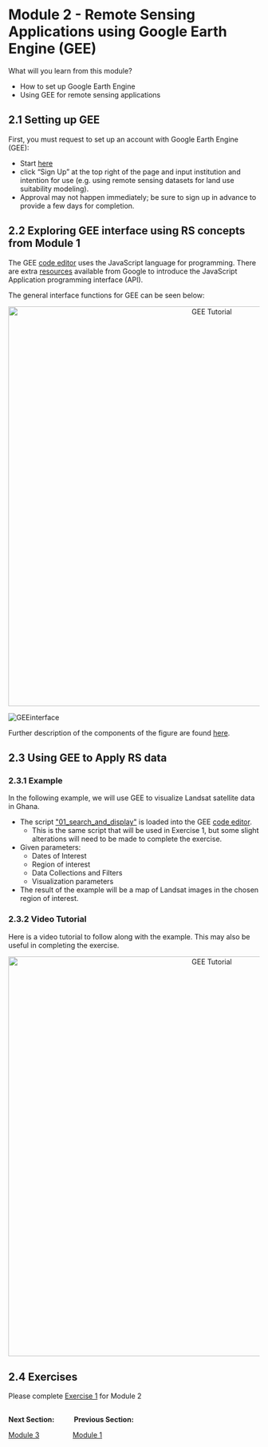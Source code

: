 # Module 2 - Remote Sensing Applications using Google Earth Engine (GEE)

What will you learn from this module?

* How to set up Google Earth Engine
* Using GEE for remote sensing applications


## 2.1 Setting up GEE 
First, you must request to set up an account with Google Earth Engine (GEE):
* Start [here](https://earthengine.google.com/)
* click “Sign Up” at the top right of the page and input institution and intention for use (e.g. using remote sensing datasets for land use suitability modeling).
* Approval may not happen immediately; be sure to sign up in advance to provide a few days for completion.


## 2.2 Exploring GEE interface using RS concepts from Module 1
The GEE [code editor](https://code.earthengine.google.com/) uses the JavaScript language for programming. There are extra [resources](https://developers.google.com/earth-engine/tutorials/tutorial_api_01) available from Google to introduce the JavaScript Application programming interface (API).

The general interface functions for GEE can be seen below: 

<p align="center">
  <a href="https://mediasite.video.ufl.edu/Mediasite/Play/55447fcbfc2f487ebaae8d1258e829ca1d" target="_blank">
    <img src="https://user-images.githubusercontent.com/84922404/135470199-719878b5-7cb6-4a7a-aacd-e40881cda2e3.JPG" alt= "GEE Tutorial" width="800">
  </a>
</p>
  
![GEEinterface](https://user-images.githubusercontent.com/84922404/132246323-4b2d7dee-6cdc-4828-aa9a-b3ab4193ffa5.png)

Further description of the components of the figure are found [here](https://github.com/ecodynlab/GALUP/wiki/GEE-Interface).

## 2.3 Using GEE to Apply RS data 
### 2.3.1 Example
In the following example, we will use GEE to visualize Landsat satellite data in Ghana. 
* The script ["01_search_and_display"](https://github.com/ecodynlab/GALUP/wiki/Scripts) is loaded into the GEE [code editor](https://code.earthengine.google.com/).   
    * This is the same script that will be used in Exercise 1, but some slight alterations will need to be made to complete the exercise.
* Given parameters:
    * Dates of Interest
    * Region of interest
    * Data Collections and Filters
    * Visualization parameters
* The result of the example will be a map of Landsat images in the chosen region of interest.


### 2.3.2 Video Tutorial
Here is a video tutorial to follow along with the example. This may also be useful in completing the exercise.

<p align="center">
  <a href="https://mediasite.video.ufl.edu/Mediasite/Play/68693a462a914666807e47f992dedde11d" target="_blank" rel="noopener">
    <img src="https://user-images.githubusercontent.com/84922404/140551115-a0e9d6fa-ae4b-4357-99be-0a27b1901394.png" alt= "GEE Tutorial" width="800">
  </a>
</p>

## 2.4 Exercises
Please complete [Exercise 1](https://github.com/ecodynlab/GALUP/blob/main/Exercises/M2_exercise1.md) for Module 2

</p>

##
**Next Section:**&nbsp;&nbsp;&nbsp;&nbsp;&nbsp;&nbsp;&nbsp; &nbsp; **Previous Section:**

<a href="Module 3.md" title="Module 3">Module 3</a> &nbsp; &nbsp; &nbsp; &nbsp; &nbsp; &nbsp; &nbsp; &nbsp; <a href="Module 1.md" title="Module 1">Module 1</a>


